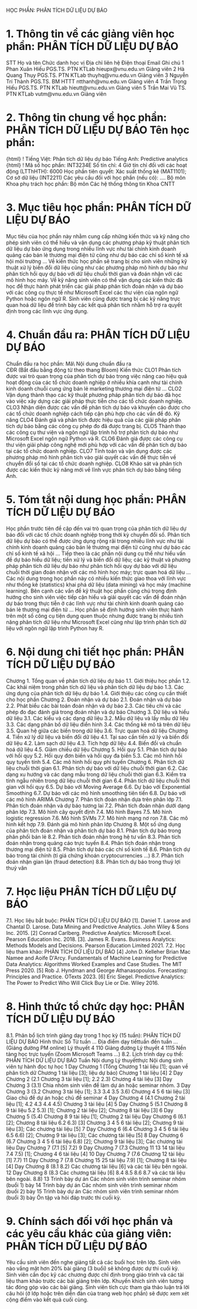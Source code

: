 HỌC PHẦN: PHÂN TÍCH DỮ LIỆU DỰ BÁO
# 1. Thông tin về các giảng viên học phần: PHÂN TÍCH DỮ LIỆU DỰ BÁO
STT Họ và tên Chức danh học vị Địa chỉ liên hệ Điện thoại Email Ghi chú 1 Phan Xuân Hiếu PGS.TS. PTN KTLab hieupx\@vnu.edu.vn Giảng viên
2 Hà Quang Thụy PGS.TS. PTN KTLab thuyhq\@vnu.edu.vn Giảng viên
3 Nguyễn Trí Thành PGS.TS. BM HTTT ntthanh\@vnu.edu.vn Giảng viên
4 Trần Trọng Hiếu PGS.TS. PTN KTLab hieutt\@vnu.edu.vn Giảng viên
5 Trần Mai Vũ TS. PTN KTLab vutm\@vnu.edu.vn Giảng viên
# 2. Thông tin chung về học phần: PHÂN TÍCH DỮ LIỆU DỰ BÁO Tên học phần:
{html}
! Tiếng Việt: Phân tích dữ liệu dự báo Tiếng Anh: Predictive analytics
{html}
! Mã số học phần: INT3234E Số tín chỉ: 4 Giờ tín chỉ đối với các hoạt động (LTThHTH): 6000 Học phần tiên quyết: Xác suất thống kê (MAT1101); Cơ sở dữ liệu
(INT2211) Các yêu cầu đối với học phần (nếu có): \.... Bộ môn Khoa phụ trách học phần: Bộ môn Các hệ thống thông tin Khoa
CNTT
# 3. Mục tiêu học phần: PHÂN TÍCH DỮ LIỆU DỰ BÁO
Mục tiêu của học phần này nhằm cung cấp những kiến thức và kỹ năng cho phép sinh viên có thể hiểu và vận dụng các phương pháp kỹ thuật phân tích dữ liệu dự báo ứng dụng trong nhiều lĩnh vực như tài chính kinh doanh quảng cáo bán lẻ thương mại điện tử cũng như dự báo các chỉ số kinh tế xã hội môi trường ... Về kiến thức học phần sẽ trang bị cho sinh viên những kỹ thuật xử lý biến đổi dữ liệu cũng như các phương pháp mô hình dự báo như phân tích hồi quy dự báo với dữ liệu chuỗi thời gian và đoán nhận với các mô hình học máy. Về kỹ năng sinh viên có thể vận dụng các kiến thức đã học để thực hành phát triển các giải pháp phân tích đoán nhận và dự báo với các công cụ thực tế như Microsoft Excel các thư viện của ngôn ngữ Python hoặc ngôn ngữ R. Sinh viên cũng được trang bị các kỹ năng trực quan hoá dữ liệu để trình bày các kết quả phân tích nhằm hỗ trợ ra quyết định trong các lĩnh vực ứng dụng.
# 4. Chuẩn đầu ra: PHÂN TÍCH DỮ LIỆU DỰ BÁO
Chuẩn đầu ra học phần: Mã\ Nội dung chuẩn đầu ra\
CĐR (Bắt đầu bằng động từ theo thang Bloom) Kiến thức
CLO1 Phân tích được vai trò quan trọng của phân tích dự báo trong việc nâng cao hiệu quả hoạt động của các tổ chức doanh nghiệp ở nhiều khía cạnh như tài chính kinh doanh chuỗi cung ứng bán lẻ marketing thương mại điện tử ...
CLO2 Vận dụng thành thạo các kỹ thuật phương pháp phân tích dự báo đã học vào việc xây dựng các giải pháp thực tiễn cho các tổ chức doanh nghiệp.
CLO3 Nhận diện được các vấn đề phân tích dự báo và khuyến cáo được cho các tổ chức doanh nghiệp cách tiếp cận phù hợp cho các vấn đề đó.
Kỹ năng
CLO4 Đánh giá và phân tích được hiệu quả của các giải pháp phân tích dự báo bằng các công cụ phép đo đã được trang bị.
CLO5 Thành thạo các công cụ thư viện và ngôn ngữ lập trình hỗ trợ phân tích dự báo như Microsoft Excel ngôn ngữ Python và R.
CLO6 Đánh giá được các công cụ thư viện giải pháp công nghệ mới phù hợp với các vấn đề phân tích dự báo tại các tổ chức doanh nghiệp.
CLO7 Tính toán và vận dụng được các phương pháp mô hình phân tích vào giải quyết các vấn đề thực tiễn về chuyển đổi số tại các tổ chức doanh nghiệp.
CLO8 Khảo sát và phân tích được các kiến thức kỹ năng mới về lĩnh vực phân tích dự báo bằng tiếng Anh.
# 5. Tóm tắt nội dung học phần: PHÂN TÍCH DỮ LIỆU DỰ BÁO
Học phần trước tiên đề cập đến vai trò quan trọng của phân tích dữ liệu dự báo đối với các tổ chức doanh nghiệp trong thời kỳ chuyển đổi số. Phân tích dữ liệu dự báo có thể được ứng dụng rộng rãi trong nhiều lĩnh vực như tài chính kinh doanh quảng cáo bán lẻ thương mại điện tử cũng như dự báo các chỉ số kinh tế xã hội ... Tiếp theo là các phần nội dung cụ thể như hiểu vấn đề dự báo hiểu dữ liệu; tiền xử lý và biến đổi dữ liệu; các kỹ thuật và phương pháp phân tích dữ liệu dự báo như phân tích hồi quy dự báo với dữ liệu chuỗi thời gian đoán nhận với các mô hình học máy; trực quan hoá dữ liệu ... Các nội dung trong học phần này có nhiều kiến thức giao thoa với lĩnh vực như thống kê (statistics) khai phá dữ liệu (data mining) và học máy (machine learning). Bên cạnh các vấn đề kỹ thuật học phần cũng chú trọng định hướng cho sinh viên việc tiếp cận hiểu và giải quyết các vấn đề đoán nhận dự báo trong thực tiễn ở các lĩnh vực như tài chính kinh doanh quảng cáo bán lẻ thương mại điện tử ... Học phần sẽ định hướng sinh viên thực hành trên một số công cụ tiện dụng quen thuộc nhưng được trang bị nhiều tính năng phân tích dữ liệu như Microsoft Excel cũng như lập trình phân tích dữ liệu với ngôn ngữ lập trình Python hay R.
# 6. Nội dung chi tiết học phần: PHÂN TÍCH DỮ LIỆU DỰ BÁO
Chương 1. Tổng quan về phân tích dữ liệu dự báo
1.1. Giới thiệu học phần
1.2. Các khái niệm trong phân tích dữ liệu và phân tích dữ liệu dự báo
1.3. Các ứng dụng của phân tích dữ liệu dự báo
1.4. Giới thiệu các công cụ cần thiết cho học phần
Chương 2. Đoán nhận và dự báo
2.1. Đoán nhận và dự báo
2.2. Phát biểu các bài toán đoán nhận và dự báo
2.3. Các tiêu chí và các phép đo đạc đánh giá trong đoán nhận và dự báo
Chương 3. Dữ liệu và hiểu dữ liệu
3.1. Các kiểu và các dạng dữ liệu
3.2. Mẫu dữ liệu và lấy mẫu dữ liệu
3.3. Các dạng phân bố dữ liệu điển hình
3.4. Các thống kê mô tả trên dữ liệu
3.5. Quan hệ giữa các biến trong dữ liệu
3.6. Trực quan hoá dữ liệu
Chương 4. Tiền xử lý dữ liệu và biến đổi dữ liệu
4.1. Tại sao cần tiền xử lý và biến đổi dữ liệu
4.2. Làm sạch dữ liệu
4.3. Tích hợp dữ liệu
4.4. Biến đổi và chuẩn hoá dữ liệu
4.5. Giảm chiều dữ liệu
Chương 5. Hồi quy
5.1. Phân tích dự báo với hồi quy
5.2. Hồi quy đơn biến và hồi quy đa biến
5.3. Các mô hình hồi quy tuyến tính
5.4. Các mô hình hồi quy phi tuyến
Chương 6. Phân tích dữ liệu chuỗi thời gian
6.1. Phân tích dự báo với dữ liệu chuỗi thời gian
6.2. Các dạng xu hướng và các dạng mẫu trong dữ liệu chuỗi thời gian
6.3. Kiểm tra tính ngẫu nhiên trong dữ liệu chuỗi thời gian
6.4. Phân tích dữ liệu chuỗi thời gian với hồi quy
6.5. Dự báo với Moving Average
6.6. Dự báo với Exponential Smoothing
6.7. Dự báo với các mô hình smoothing tiên tiến
6.8. Dự báo với các mô hình ARIMA
Chương 7. Phân tích đoán nhận dựa trên phân lớp
7.1. Phân tích đoán nhận và dự báo tương lai
7.2. Phân tích đoán nhận dưới dạng phân lớp
7.3. Mô hình cây quyết định
7.4. Mô hình Bayes
7.5. Mô hình logistic regression
7.6. Mô hình SVMs
7.7. Mô hình mạng nơ ron
7.8. Các mô hình kết hợp
7.9. Đánh giá mô hình phân lớp
Chương 8. Một số ứng dụng của phân tích đoán nhận và phân tích dự báo
8.1. Phân tích dự báo trong phân phối bán lẻ
8.2. Phân tích đoán nhận trong hệ tư vấn
8.3. Phân tích đoán nhận trong quảng cáo trực tuyến
8.4. Phân tích đoán nhận trong thương mại điện tử
8.5. Phân tích dự báo các chỉ số kinh tế
8.6. Phân tích dự báo trong tài chính (tỉ giá chứng khoán
cryptocurrencies ...)
8.7. Phân tích đoán nhận gian lận (fraud detection)
8.8. Phân tích dự báo trong thuỷ lợi thuỷ văn
# 7. Học liệu PHÂN TÍCH DỮ LIỆU DỰ BÁO
7.1. Học liệu bắt buộc: PHÂN TÍCH DỮ LIỆU DỰ BÁO \[1\]. Daniel T. Larose and Chantal D. Larose. Data Mining and
Predictive Analytics. John Wiley & Sons Inc. 2015.
\[2\] Conrad Carlberg. Predictive Analytics: Microsoft Excel. Pearson
Education Inc. 2018.
\[3\]. James R. Evans. Business Analytics: Methods Models and
Decisions. Pearson Education Limited 2021.
7.2. Học liệu tham khảo: PHÂN TÍCH DỮ LIỆU DỰ BÁO \[4\] John D. Kelleher Brian Mac Namee and Aoife D'Arcy. Fundamentals
of Machine Learning for Predictive Data Analytics: Algorithms Worked
Examples and Case Studies. The MIT Press 2020.
\[5\] Rob J. Hyndman and George Athanasopoulos. Forecasting: Principles
and Practice. OTexts 2023.
\[6\] Eric Siegel. Predictive Analytics: The Power to Predict Who Will
Click Buy Lie or Die. Wiley 2016.
# 8. Hình thức tổ chức dạy học: PHÂN TÍCH DỮ LIỆU DỰ BÁO
8.1. Phân bổ lịch trình giảng dạy trong 1 học kỳ (15 tuần): PHÂN TÍCH DỮ LIỆU DỰ BÁO Hình thức Số Từ tuần ... Địa điểm dạy tiếttuần đến tuần ... (Giảng đường PM online) Lý thuyết 4 110 Giảng đường Lý thuyết 4 1115 Nền tảng học trực tuyến (Zoom Microsoft Teams ...) 8.2. Lịch trình dạy cụ thể: PHÂN TÍCH DỮ LIỆU DỰ BÁO Tuần Nội dung Lý thuyếtthực Nội dung sinh viên tự hành đọc tự học 1 Dạy Chương 1 (Tổng Chương 1 tài liệu \[1\]; quan về phân tích dữ Chương 1 tài liệu \[3\]; liệu dự báo) Chương 1 tài liệu \[4\] 2 Dạy Chương 2 (2.1 Chương 3 tài liệu \[1\]; 2.2 2.3) Chương 4 tài liệu \[3\] Dạy Chương 3 (3.1) Chia nhóm sinh viên để làm dự án hoặc seminar nhóm. 3 Dạy Chương 3 (3.2 Chương 3 tài liệu \[1\]; 3.3 3.4 3.5 3.6) Chương 4 5 6 tài liệu \[3\] Giao chủ đề dự án hoặc chủ để seminar 4 Dạy Chương 4 (4.1 Chương 2 tài liệu \[1\]; 4.2 4.3 4.4 4.5) Chương 3 tài liệu \[4\] 5 Dạy Chương 5 (5.1 Chương 8 9 tài liệu 5.2 5.3) \[1\]; Chương 2 tài liệu \[2\]; Chương 8 tài liệu \[3\] 6 Dạy Chương 5 (5.4) Chương 8 9 tài liệu \[1\]; Chương 2 tài liệu Dạy Chương 6 (6.1 \[2\]; Chương 8 tài liệu 6.2 6.3) \[3\] Chương 3 4 5 6 tài liệu \[2\]; Chương 9 tài liệu \[3\]; Các chương tài liệu \[5\] 7 Dạy Chương 6 (6.4 Chương 3 4 5 6 tài liệu 6.5 6.6) \[2\]; Chương 9 tài liệu \[3\]; Các chương tài liệu \[5\] 8 Dạy Chương 6 (6.7 Chương 3 4 5 6 tài liệu 6.8) \[2\]; Chương 9 tài liệu \[3\]; Các chương tài liệu Dạy Chương 7 (7.1 \[5\] 7.2) 9 Dạy Chương 7 (7.3 Chương 11 13 14 tài liệu 7.4 7.5) \[1\]; Chương 4 6 tài liệu \[4\] 10 Dạy Chương 7 (7.6 Chương 12 tài liệu \[1\] 7.7) 11 Dạy Chương 7 (7.8 Chương 15 25 tài liệu 7.9) \[1\]; Chương 8 tài liệu \[4\] Dạy Chương 8 (8.1 8.2) Các chương tài liệu \[6\] và các tài liệu bên ngoài. 12 Dạy Chương 8 (8.3 Các chương tài liệu \[6\] 8.4 8.5 8.6 8.7 và các tài liệu bên ngoài. 8.8) 13 Trình bày dự án Các nhóm sinh viên trình seminar nhóm (buổi 1) bày 14 Trình bày dự án Các nhóm sinh viên trình seminar nhóm (buổi 2) bày 15 Trình bày dự án Các nhóm sinh viên trình seminar nhóm (buổi 3) bày Ôn tập và hỏi đáp trước thi cuối kỳ. 
# 9. Chính sách đối với học phần và các yêu cầu khác của giảng viên: PHÂN TÍCH DỮ LIỆU DỰ BÁO 
Yêu cầu sinh viên đến nghe giảng tất cả các buổi học trên lớp. Sinh viên nào vắng mặt hơn 20% bài giảng (3 buổi) sẽ không được dự thi cuối kỳ. Sinh viên cần đọc kỹ các chương được chỉ định trong giáo trình và các tài liệu tham khảo trước các bài giảng trên lớp. Khuyến khích sinh viên tương tác đóng góp vào các bài giảng. Sinh viên tích cực tham gia thảo luận trả lời câu hỏi (ở lớp hoặc trên diễn đàn của trang web học phần) sẽ được xem xét cộng điểm vào kết quả cuối cùng.
